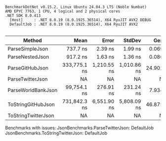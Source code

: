 ```

BenchmarkDotNet v0.15.2, Linux Ubuntu 24.04.3 LTS (Noble Numbat)
AMD EPYC 7763, 1 CPU, 4 logical and 2 physical cores
.NET SDK 8.0.413
  [Host]     : .NET 8.0.19 (8.0.1925.36514), X64 RyuJIT AVX2 DEBUG
  DefaultJob : .NET 8.0.19 (8.0.1925.36514), X64 RyuJIT AVX2


```
| Method              | Mean         | Error       | StdDev      | Gen0    | Gen1    | Gen2    | Allocated |
|-------------------- |-------------:|------------:|------------:|--------:|--------:|--------:|----------:|
| ParseSimpleJson     |     737.7 ns |     2.39 ns |     1.99 ns |  0.0696 |       - |       - |   1.15 KB |
| ParseNestedJson     |     917.2 ns |     1.63 ns |     1.36 ns |  0.0868 |       - |       - |   1.43 KB |
| ParseGitHubJson     | 333,775.1 ns | 1,210.55 ns | 1,010.86 ns | 24.9023 | 12.2070 |       - |  409.2 KB |
| ParseTwitterJson    |           NA |          NA |          NA |      NA |      NA |      NA |        NA |
| ParseWorldBankJson  |  99,754.1 ns |   276.91 ns |   231.24 ns |  7.9346 |  1.7090 |       - | 131.02 KB |
| ToStringGitHubJson  | 731,842.3 ns | 6,551.90 ns | 5,808.09 ns | 46.8750 | 46.8750 | 46.8750 |  771.7 KB |
| ToStringTwitterJson |           NA |          NA |          NA |      NA |      NA |      NA |        NA |

Benchmarks with issues:
  JsonBenchmarks.ParseTwitterJson: DefaultJob
  JsonBenchmarks.ToStringTwitterJson: DefaultJob
